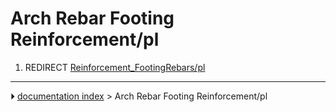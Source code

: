 # Arch Rebar Footing Reinforcement/pl
1.  REDIRECT [Reinforcement_FootingRebars/pl](Reinforcement_FootingRebars/pl.md)



---
⏵ [documentation index](../README.md) > Arch Rebar Footing Reinforcement/pl
